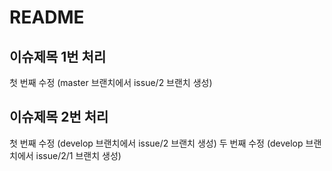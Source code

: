 # README

## 이슈제목 1번 처리

첫 번째 수정 (master 브랜치에서 issue/2 브랜치 생성)

## 이슈제목 2번 처리

첫 번째 수정 (develop 브랜치에서 issue/2 브랜치 생성)
두 번째 수정 (develop 브랜치에서 issue/2/1 브랜치 생성)
